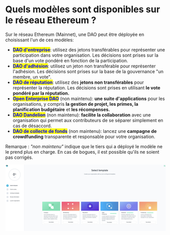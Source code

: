 # Quels modèles sont disponibles sur le réseau Ethereum ?

Sur le réseau Ethereum (Mainnet), une DAO peut être déployée en choisissant l'un de ces modèles:

* <mark style="color:blue;">**DAO d'entreprise**</mark>: utilisez des jetons transférables pour représenter une participation dans votre organisation. Les décisions sont prises sur la base d'un vote pondéré en fonction de la participation.
* <mark style="color:blue;">**DAO d'adhésion**</mark>: utilisez un jeton non transférable pour représenter l'adhésion. Les décisions sont prises sur la base de la gouvernance "un membre, un vote".
* <mark style="color:blue;">**DAO de réputation**</mark>: utilisez des **jetons non transférables** pour représenter la réputation. Les décisions sont prises en utilisant **le vote pondéré par la réputation.**
* <mark style="color:blue;">**Open Enterprise DAO**</mark> (non maintenu): **une suite d'applications** pour les organisations, y compris **la gestion de projet, les primes, la planification budgétaire** et **les récompenses.**
* <mark style="color:blue;">**DAO Dandelion**</mark> (non maintenu): **facilite la collaboration** avec une organisation qui permet aux contributeurs de se séparer simplement en cas de désaccord.
* <mark style="color:blue;">**DAO de collecte de fonds**</mark> (non maintenu): lancez une **campagne de crowdfunding** transparente et responsable pour votre organisation.

Remarque : _"non maintenu"_ indique que le tiers qui a déployé le modèle ne le prend plus en charge. En cas de bogues, il est possible qu'ils ne soient pas corrigés.

![](<../../../.gitbook/assets/Schermata 2022-02-03 alle 11.46.50.png>)

